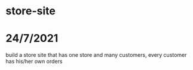 # store-site

# 24/7/2021
build a store site that has one store and many customers, every customer has his/her own orders
